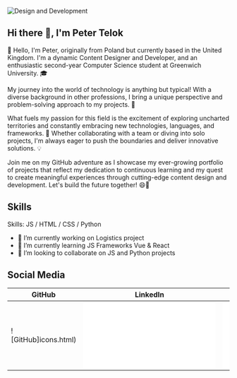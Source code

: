 ![Design and Development](https://github.com/PeterTelok/PeterTelok/blob/main/Purple%20Modern%20Gaming%20Youtube%20Banner.png)


## Hi there 👋, I'm Peter Telok
👋 Hello, I'm Peter, originally from Poland but currently based in the United Kingdom. I'm a dynamic Content Designer and Developer, and an enthusiastic second-year Computer Science student at Greenwich University. 🎓

My journey into the world of technology is anything but typical! With a diverse background in other professions, I bring a unique perspective and problem-solving approach to my projects. 🌟

What fuels my passion for this field is the excitement of exploring uncharted territories and constantly embracing new technologies, languages, and frameworks. 🚀 Whether collaborating with a team or diving into solo projects, I'm always eager to push the boundaries and deliver innovative solutions. 💡

Join me on my GitHub adventure as I showcase my ever-growing portfolio of projects that reflect my dedication to continuous learning and my quest to create meaningful experiences through cutting-edge content design and development. Let's build the future together! 😄🌌


## Skills

Skills:  JS / HTML / CSS / Python

- 🔭 I’m currently working on Logistics project 
- 🌱 I’m currently learning JS Frameworks Vue & React 
- 👯 I’m looking to collaborate on JS and Python projects  


## Social Media
| GitHub | LinkedIn | Facebook | Instagram |
| ------ | -------- | -------- | --------- |
| ![GitHub]icons.html) | ![LinkedIn](icons.html) | ![Facebook](icons.html) | ![Instagram](icons.html) |

